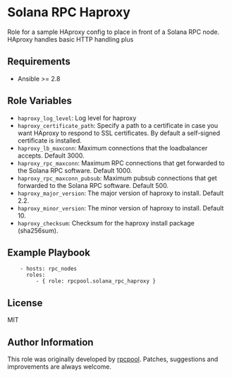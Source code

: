 Solana RPC Haproxy
=========

Role for a sample HAproxy config to place in front of a Solana RPC node. HAproxy handles basic HTTP handling plus 

Requirements
------------

  * Ansible >= 2.8

Role Variables
--------------

  * `haproxy_log_level`: Log level for haproxy
  * `haproxy_certificate_path`: Specify a path to a certificate in case you want HAproxy to respond to SSL certificates. By default a self-signed certificate is installed.
  * `haproxy_lb_maxconn`: Maximum connections that the loadbalancer accepts. Default 3000.
  * `haproxy_rpc_maxconn`: Maximum RPC connections that get forwarded to the Solana RPC software. Default 1000.
  * `haproxy_rpc_maxconn_pubsub`: Maximum pubsub connections that get forwarded to the Solana RPC software. Default 500.
  * `haproxy_major_version`: The major version of haproxy to install. Default 2.2.
  * `haproxy_minor_version`: The minor version of haproxy to install. Default 10.
  * `haproxy_checksum`: Checksum for the haproxy install package (sha256sum).


Example Playbook
----------------

```
    - hosts: rpc_nodes
      roles:
         - { role: rpcpool.solana_rpc_haproxy }
```

License
-------

MIT

Author Information
------------------

This role was originally developed by [rpcpool](https://rpcpool.com). Patches, suggestions and improvements are always welcome.

